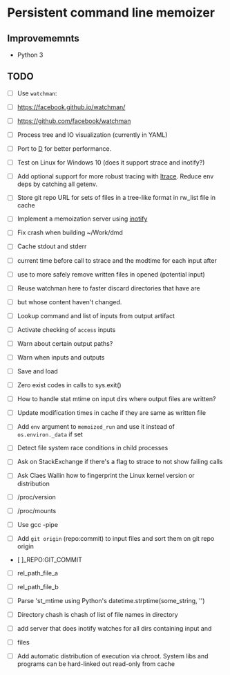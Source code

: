 # Persistent command line memoizer

## Improvememnts

- Python 3

## TODO

- [ ] Use `watchman`:
- [ ] https://facebook.github.io/watchman/
- [ ] https://github.com/facebook/watchman

- [ ] Process tree and IO visualization (currently in YAML)
- [ ] Port to [D](http://dlang.org/) for better performance.
- [ ] Test on Linux for Windows 10 (does it support strace and inotify?)
- [ ] Add optional support for more robust tracing
  with [ltrace](https://en.wikipedia.org/wiki/Ltrace). Reduce env deps by
  catching all getenv.

- [ ] Store git repo URL for sets of files in a tree-like format in rw_list file in cache
- [ ] Implement a memoization server using [inotify](https://en.wikipedia.org/wiki/Inotify)

- [ ] Fix crash when building ~/Work/dmd

- [ ] Cache stdout and stderr

- [ ] current time before call to strace and the modtime for each input after
- [ ] use to more safely remove written files in opened (potential input)
- [ ] Reuse watchman here to faster discard directories that have are
- [ ] but whose content haven't changed.

- [ ] Lookup command and list of inputs from output artifact

- [ ] Activate checking of `access` inputs

- [ ] Warn about certain output paths?
- [ ] Warn when inputs and outputs

- [ ] Save and load
- [ ] Zero exist codes in calls to sys.exit()

- [ ] How to handle stat mtime on input dirs where output files are written?

- [ ] Update modification times in cache if they are same as written file

- [ ] Add `env` argument to `memoized_run` and use it instead of `os.environ._data` if set

- [ ] Detect file system race conditions in child processes

- [ ] Ask on StackExchange if there's a flag to strace to not show failing calls

- [ ] Ask Claes Wallin how to fingerprint the Linux kernel version or distribution
- [ ] /proc/version
- [ ] /proc/mounts

- [ ] Use gcc -pipe

- [ ] Add `git origin` (repo:commit) to input files and sort them on git repo origin
- [ ]_REPO:GIT_COMMIT
- [ ] rel_path_file_a
- [ ] rel_path_file_b

- [ ] Parse 'st_mtime using Python's datetime.strptime(some_string, '')

- [ ] Directory chash is chash of list of file names in directory

- [ ] add server that does inotify watches for all dirs containing input and
- [ ] files

- [ ] Add automatic distribution of execution via chroot. System libs and
  programs can be hard-linked out read-only from cache
